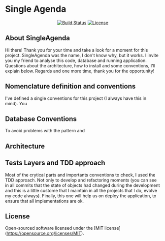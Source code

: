 # Single Agenda

<p align="center">
<a href="#"><img src="https://travis-ci.org/laravel/framework.svg" alt="Build Status"></a>
<a href="#"><img src="https://poser.pugx.org/laravel/framework/license.svg" alt="License"></a>
</p>

## About SingleAgenda
Hi there! Thank you for your time and take a look for a moment for this project. SingleAgenda was the name, I don't know why, but it works.
I invite you my friend to analyse this code, database and running application.
Questions about the architecture, how to install and some conventions, I'll explain below.
Regards and one more time, thank you for the opportunity!

## Nomenclature definition and conventions
I've defined a single conventions for this project (I always have this in mind). You 

## Database Conventions
To avoid problems with the pattern and 

## Architecture

## Tests Layers and TDD approach
Most of the crytical parts and importants conventions to check, I used the TDD approach.
Not only to develop and refactoring moments (you can see in all commits that the state of objects had changed during the development and this is a little custome that I maintain in all the projects that I do, evolve my code always). 
Finally, this one will help us on deploy the application, to ensure that all implementations are ok.


## License
Open-sourced software licensed under the [MIT license] (https://opensource.org/licenses/MIT).
